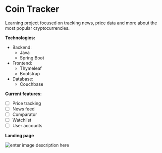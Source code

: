 # Coin Tracker
Learning project focused on tracking news, price data and more about the most popular cryptocurrencies.

**Technologies:**

 - Backend:
	 - Java
	 - Spring Boot
 - Frontend:
	 - Thymeleaf
	 - Bootstrap
 - Database:
	 - Couchbase

**Current features:**
- [ ] Price tracking
- [ ] News feed
- [ ] Comparator
- [ ] Watchlist
- [ ] User accounts

**Landing page**

![enter image description here](https://i.imgur.com/03uSDct.png)
